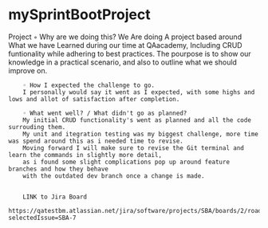# mySprintBootProject
Project 
        ◦ Why are we doing this?
        We Are doing A project based around What we have Learned during our time at QAacademy, Including CRUD funtionality while
        adhering to best practices.
        The pourpose is to show our knowledge in a practical scenario, and also to outline what we should improve on.
        
        ◦ How I expected the challenge to go.
        I personally would say it went as I expected, with some highs and lows and allot of satisfaction after completion.
        
        ◦ What went well? / What didn't go as planned?
        My initial CRUD functionality's went as planned and all the code surrouding them.
        My unit and itegration testing was my biggest challenge, more time was spend around this as i needed time to revise.
        Moving forward I will make sure to revise the Git terminal and learn the commands in slightly more detail,
        as i found some slight complications pop up around feature branches and how they behave 
        with the outdated dev branch once a change is made.
        
        
        LINK to Jira Board
        https://qatestbm.atlassian.net/jira/software/projects/SBA/boards/2/roadmap?selectedIssue=SBA-7
        
        
        
        
